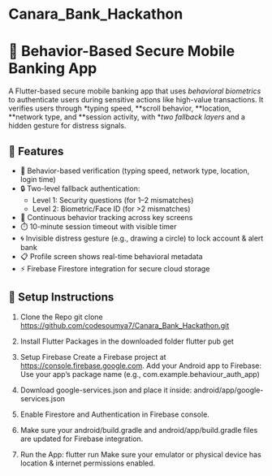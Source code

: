 # Canara_Bank_Hackathon

# 🔐 Behavior-Based Secure Mobile Banking App

A Flutter-based secure mobile banking app that uses *behavioral biometrics* to authenticate users during sensitive actions like high-value transactions. It verifies users through *typing speed, **scroll behavior, **location, **network type, and **session activity, with **two fallback layers* and a hidden gesture for distress signals.


## 📌 Features

- 🔑 Behavior-based verification (typing speed, network type, location, login time)
- 🔒 Two-level fallback authentication:
  - Level 1: Security questions (for 1–2 mismatches)
  - Level 2: Biometric/Face ID (for >2 mismatches)
- 🧠 Continuous behavior tracking across key screens
- ⏱️ 10-minute session timeout with visible timer
- 🌀 Invisible distress gesture (e.g., drawing a circle) to lock account & alert bank
- 📋 Profile screen shows real-time behavioral metadata
- ⚡ Firebase Firestore integration for secure cloud storage

## 🚀 Setup Instructions

1. Clone the Repo
git clone https://github.com/codesoumya7/Canara_Bank_Hackathon.git

2. Install Flutter Packages in the downloaded folder
flutter pub get

3. Setup Firebase
Create a Firebase project at https://console.firebase.google.com.
Add your Android app to Firebase: Use your app’s package name (e.g., com.example.behaviour_auth_app)

4. Download google-services.json and place it inside: 
android/app/google-services.json

5. Enable Firestore and Authentication in Firebase console.
6. Make sure your android/build.gradle and android/app/build.gradle files are updated for Firebase integration.
7. Run the App: flutter run
  Make sure your emulator or physical device has location & internet permissions enabled.
